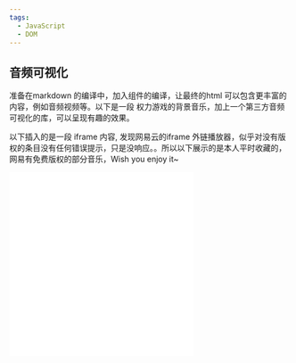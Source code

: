 ```yaml
---
tags: 
  - JavaScript
  - DOM
---
```


## 音频可视化

准备在markdown 的编译中，加入组件的编译，让最终的html 可以包含更丰富的内容，例如音频视频等。以下是一段 权力游戏的背景音乐，加上一个第三方音频可视化的库，可以呈现有趣的效果。

<!-- <my-player source="https://music.163.com/song/media/outer/url?id=38392815" /> -->

<my-player :source="[{url:'/yzr.mp3',name:'忆中人'},{url:'/got.mp3',name:'Game of Throne'}]" />

以下插入的是一段 iframe 内容, 发现网易云的iframe 外链播放器，似乎对没有版权的条目没有任何错误提示，只是没响应。。所以以下展示的是本人平时收藏的，网易有免费版权的部分音乐，Wish you enjoy it~

<iframe frameborder="no" border="0" marginwidth="0" marginheight="0" width=330 height=330 src="//music.163.com/outchain/player?type=0&id=2967353555&auto=0&height=300"></iframe>
